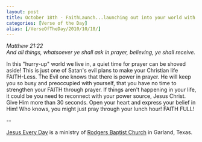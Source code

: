 ```yaml
---
layout: post
title: October 18th - FaithLaunch...launching out into your world with
categories: [Verse of the Day]
alias: [/VerseOfTheDay/2010/10/18/]
---
```


_Matthew 21:22  
And all things, whatsoever ye shall ask in prayer, believing, ye
shall receive._

In this "hurry-up" world we live in, a quiet time for prayer can be
shoved aside! This is just one of Satan's evil plans to make your
Christian life FAITH-Less. The Evil one knows that there is power in
prayer. He will keep you so busy and preoccupied with yourself, that
you have no time to strengthen your FAITH through prayer. If things
aren't happening in your life, it could be you need to reconnect with
your power source, Jesus Christ. Give Him more than 30 seconds. Open
your heart and express your belief in Him! Who knows, you might just
pray through your lunch hour! FAITH FULL!

 --

<a href=http://jesuseveryday.net>Jesus Every Day</a> is a ministry of <a href=http://rodgersbaptist.net>Rodgers Baptist Church</a> in Garland, Texas.
